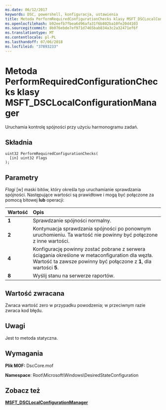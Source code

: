 ```yaml
---
ms.date: 06/12/2017
keywords: DSC, powershell, konfiguracja, ustawienia
title: Metoda PerformRequiredConfigurationChecks klasy MSFT_DSCLocalConfigurationManager
ms.openlocfilehash: b92eefb7fbea6d96afa31f6b802ba10fe20d4103
ms.sourcegitcommit: 8b076ebde7ef971d7465bab834a3c2a32471ef6f
ms.translationtype: MT
ms.contentlocale: pl-PL
ms.lasthandoff: 07/06/2018
ms.locfileid: "37893233"
---
```

# <a name="performrequiredconfigurationchecks-method-of-the-msftdsclocalconfigurationmanager-class"></a>Metoda PerformRequiredConfigurationChecks klasy MSFT_DSCLocalConfigurationManager

Uruchamia kontrolę spójności przy użyciu harmonogramu zadań.

## <a name="syntax"></a>Składnia

```mof
uint32 PerformRequiredConfigurationChecks(
  [in] uint32 Flags
);
```

## <a name="parameters"></a>Parametry

*Flagi* \[w\] maski bitów, który określa typ uruchamianie sprawdzania spójności. Następujące wartości są prawidłowe i mogą być połączone za pomocą bitowej **lub** operacji:

|Wartość |Opis |
|:--- |:---|
|**1** | Sprawdzanie spójności normalny. |
|**2** | Kontynuacja sprawdzania spójności po ponownym uruchomieniu. Ta wartość nie powinny być połączone z inne wartości. |
|**4** | Konfigurację powinny zostać pobrane z serwera ściągania określone w metaconfiguration dla węzła. Wartość ta zawsze powinny być połączone z **1**, dla wartości **5**. |
|**8** | Wyślij stanu na serwerze raportów. |

## <a name="return-value"></a>Wartość zwracana

Zwraca wartość zero w przypadku powodzenia; w przeciwnym razie zwraca kod błędu.

## <a name="remarks"></a>Uwagi

Jest to metoda statyczna.

## <a name="requirements"></a>Wymagania

**Plik MOF:** DscCore.mof

**Namespace**: Root\Microsoft\Windows\DesiredStateConfiguration

## <a name="see-also"></a>Zobacz też

[**MSFT_DSCLocalConfigurationManager**](msft-dsclocalconfigurationmanager.md)